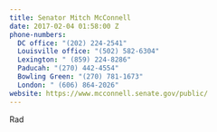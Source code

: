 ```yaml
---
title: Senator Mitch McConnell
date: 2017-02-04 01:58:00 Z
phone-numbers:
  DC office: "(202) 224-2541"
  Louisville office: "(502) 582-6304"
  Lexington: " (859) 224-8286"
  Paducah: "(270) 442-4554"
  Bowling Green: "(270) 781-1673"
  London: " (606) 864-2026"
website: https://www.mcconnell.senate.gov/public/
---
```


Rad
